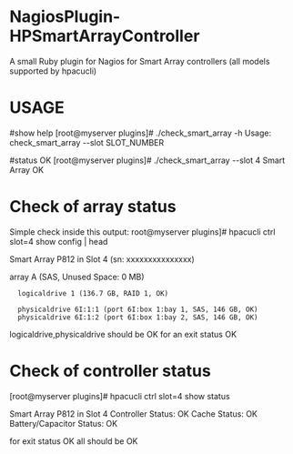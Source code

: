 NagiosPlugin-HPSmartArrayController
===================================

A small Ruby plugin for Nagios for Smart Array controllers (all models supported by hpacucli)

USAGE
===================================
#show help
[root@myserver plugins]# ./check_smart_array -h
Usage: check_smart_array --slot SLOT_NUMBER 



#status OK
[root@myserver plugins]# ./check_smart_array --slot 4
Smart Array OK




Check of array status
=====================

Simple check inside this output:
root@myserver plugins]#  hpacucli ctrl  slot=4  show config | head

Smart Array P812 in Slot 4                (sn: xxxxxxxxxxxxxxx)

   array A (SAS, Unused Space: 0  MB)


      logicaldrive 1 (136.7 GB, RAID 1, OK)

      physicaldrive 6I:1:1 (port 6I:box 1:bay 1, SAS, 146 GB, OK)
      physicaldrive 6I:1:2 (port 6I:box 1:bay 2, SAS, 146 GB, OK)


logicaldrive,physicaldrive should be OK for an exit status OK

Check of controller status
==========================

[root@myserver plugins]#  hpacucli ctrl  slot=4  show status

Smart Array P812 in Slot 4
   Controller Status: OK
   Cache Status: OK
   Battery/Capacitor Status: OK


for exit status OK all should be OK





